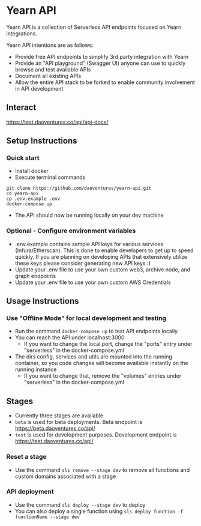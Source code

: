 # Yearn API

Yearn API is a collection of Serverless API endpoints focused on Yearn integrations.

Yearn API intentions are as follows:

- Provide free API endpoints to simplify 3rd party integration with Yearn
- Provide an "API playground" (Swagger UI) anyone can use to quickly browse and test available APIs
- Document all existing APIs
- Allow the entire API stack to be forked to enable community involvement in API development

## Interact

https://test.daoventures.co/api/api-docs/

## Setup Instructions

### Quick start

- Install docker
- Execute terminal commands

```
git clone https://github.com/daoventures/yearn-api.git
cd yearn-api
cp .env.example .env
docker-compose up
```

- The API should now be running locally on your dev machine

### Optional - Configure environment variables

- .env.example contains sample API keys for various services (Infura/Etherscan). This is done to enable developers to get up to speed quickly. If you are planning on developing APIs that extensively utilize these keys please consider generating new API keys :)
- Update your .env file to use your own custom web3, archive node, and graph endpoints
- Update your .env file to use your own custom AWS Credentials

## Usage Instructions

### Use "Offline Mode" for local development and testing

- Run the command `docker-compose up` to test API endpoints locally
- You can reach the API under localhost:3000
  - If you want to change the local port, change the "ports" entry under "serverless" in the docker-compose.yml
- The dirs config, services and utils are mounted into the running container, so you code changes will become available instantly on the running instance
  - If you want to change that, remove the "volumes" entries under "serverless" in the docker-compose.yml

## Stages

- Currently three stages are available
- `beta` is used for beta deployments. Beta endpoint is https://beta.daoventures.co/api/
- `test` is used for development purposes. Development endpoint is https://test.daoventures.co/api/

### Reset a stage

- Use the command `sls remove --stage dev` to remove all functions and custom domains associated with a stage

### API deployment

- Use the command `sls deploy --stage dev` to deploy
- You can also deploy a single function using `sls deploy function -f functionName --stage dev`
